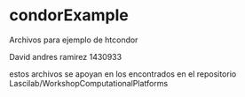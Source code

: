 # condorExample
Archivos para  ejemplo de htcondor


David andres ramirez 1430933


estos archivos se apoyan en los encontrados en el repositorio Lascilab/WorkshopComputationalPlatforms
